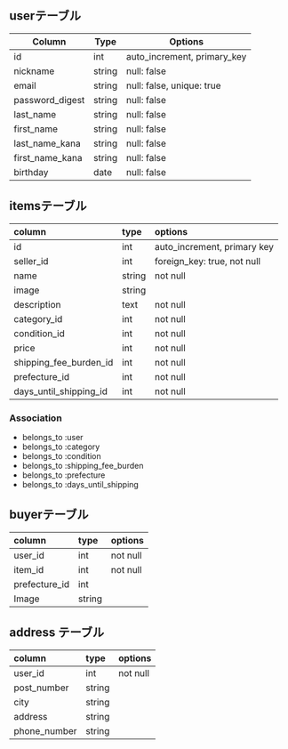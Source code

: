 ## userテーブル

| Column            | Type    | Options                        |
|-------------------|---------|--------------------------------|
| id                | int     | auto_increment, primary_key    |
| nickname          | string  | null: false                    |
| email             | string  | null: false, unique: true      |
| password_digest   | string  | null: false                    |
| last_name         | string  | null: false                    |
| first_name        | string  | null: false                    |
| last_name_kana    | string  | null: false                    |
| first_name_kana   | string  | null: false                    |
| birthday          | date    | null: false                    |


## itemsテーブル

| column                  | type   | options                         |
|:------------------------|:-------|:--------------------------------|
| id                      | int    | auto_increment, primary key     |
| seller_id               | int    | foreign_key: true, not null      |
| name                    | string | not null                        |
| image                   | string |                                 |
| description             | text   | not null                        |
| category_id             | int    | not null                        |
| condition_id            | int    | not null                        |
| price                   | int    | not null                        |
| shipping_fee_burden_id  | int    | not null                        |
| prefecture_id           | int    | not null                        |
| days_until_shipping_id  | int    | not null                        |

### Association
- belongs_to :user
- belongs_to :category
- belongs_to :condition
- belongs_to :shipping_fee_burden
- belongs_to :prefecture
- belongs_to :days_until_shipping

## buyerテーブル
| column           | type   | options                       |
|:-----------------|:-------|:------------------------------|
| user_id          | int    | not null                      |
| item_id          | int    | not null                      |
| prefecture_id    | int    |                               |
| Image            | string |                               |

## address テーブル

| column       | type   | options  |
|:-------------|:-------|:---------|
| user_id      | int    | not null |
| post_number  | string |          |
| city         | string |          |
| address      | string |          |
| phone_number | string |          |

